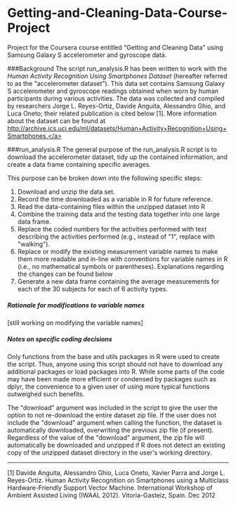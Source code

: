 # Getting-and-Cleaning-Data-Course-Project

Project for the Coursera course entitled "Getting and Cleaning Data" using Samsung Galaxy S accelerometer and gyroscope data.

###Background
The script run_analysis.R has been written to work with the *Human Activity Recognition Using Smartphones Dataset* (hereafter referred to as the "accelerometer dataset").  This data set contains Samsung Galaxy S accelerometer and gyroscope readings obtained when worn by human participants during various activities.  The data was collected and compiled by researchers Jorge L. Reyes-Ortiz, Davide Anguita, Alessandro Ghio, and Luca Oneto; their related publication is cited below [1]. More information about the dataset can be found at <a>http://archive.ics.uci.edu/ml/datasets/Human+Activity+Recognition+Using+Smartphones.</a>

###run_analysis.R
The general purpose of the run_analysis.R script is to download the accelerometer dataset, tidy up the contained information, and create a data frame containing specific averages.

This purpose can be broken down into the following specific steps:

1. Download and unzip the data set.
2. Record the time downloaded as a variable in R for future reference.
2. Read the data-containing files within the unzipped dataset into R
3. Combine the training data and the testing data together into one large data frame.
4. Replace the coded numbers for the activities performed with text describing the activities performed (e.g., instead of "1", replace with "walking").
5. Replace or modify the existing measurement variable names to make them more readable and in-line with conventions for variable names in R (i.e., no mathematical symbols or parentheses).  Explanations regarding the changes can be found below
6. Generate a new data frame containing the average measurements for each of the 30 subjects for each of 6 activity types.

##### Rationale for modifications to variable names

[still working on modifying the variable names]



##### Notes on specific coding decisions

Only functions from the base and utils packages in R were used to create the script.  Thus, anyone using this script should not have to download any additional packages or load packages into R.  While some parts of the code may have been made more efficient or condensed by packages such as dplyr, the convenience to a given user of using more typical functions outweighed such benefits.

The "download" argument was included in the script to give the user the option to not re-download the entire dataset zip file.  If the user does not include the "download" argument when calling the function, the dataset is automatically downloaded, overwriting the previous zip file (if present).  Regardless of the value of the "download" argument, the zip file will automatically be downloaded and unzipped if R does not detect an existing copy of the unzipped dataset directory in the user's working directory.  



---------------
[1] Davide Anguita, Alessandro Ghio, Luca Oneto, Xavier Parra and Jorge L. Reyes-Ortiz. Human Activity Recognition on Smartphones using a Multiclass Hardware-Friendly Support Vector Machine. International Workshop of Ambient Assisted Living (IWAAL 2012). Vitoria-Gasteiz, Spain. Dec 2012